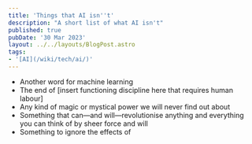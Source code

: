 ```yaml
---
title: 'Things that AI isn''t'
description: "A short list of what AI isn't"
published: true
pubDate: '30 Mar 2023'
layout: ../../layouts/BlogPost.astro
tags:
- '[AI](/wiki/tech/ai/)'
---
```


* Another word for machine learning
* The end of &lsqb;insert functioning discipline here that requires human labour&rsqb;
* Any kind of magic or mystical power we will never find out about
* Something that can—and will—revolutionise anything and everything you can think of by sheer force and will
* Something to ignore the effects of